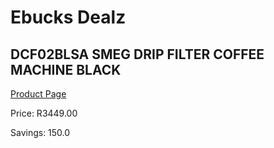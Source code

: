 
# Ebucks Dealz
## DCF02BLSA SMEG DRIP FILTER COFFEE MACHINE BLACK
[Product Page](https://www.ebucks.com/web/shop/productSelected.do?prodId=1158875430&catId=704984897)

Price: R3449.00

Savings: 150.0


	